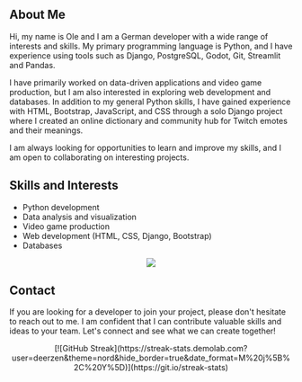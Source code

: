 ## About Me

Hi, my name is Ole and I am a German developer with a wide range of interests and skills. My primary programming language is Python, and I have experience using tools such as Django, PostgreSQL, Godot, Git, Streamlit and Pandas.

I have primarily worked on data-driven applications and video game production, but I am also interested in exploring web development and databases. In addition to my general Python skills, I have gained experience with HTML, Bootstrap, JavaScript, and CSS through a solo Django project where I created an online dictionary and community hub for Twitch emotes and their meanings.

I am always looking for opportunities to learn and improve my skills, and I am open to collaborating on interesting projects.

## Skills and Interests

* Python development
* Data analysis and visualization
* Video game production
* Web development (HTML, CSS, Django, Bootstrap)
* Databases

<p align="center">
  <a href="https://skillicons.dev">
    <img src="https://skillicons.dev/icons?i=bootstrap,django,figma,github,godot,html,js,linux,postgres,py,raspberrypi,vscode" />
  </a>
</p>

## Contact

If you are looking for a developer to join your project, please don't hesitate to reach out to me. I am confident that I can contribute valuable skills and ideas to your team. Let's connect and see what we can create together!

<p align="center">
[![GitHub Streak](https://streak-stats.demolab.com?user=deerzen&theme=nord&hide_border=true&date_format=M%20j%5B%2C%20Y%5D)](https://git.io/streak-stats)
</p>